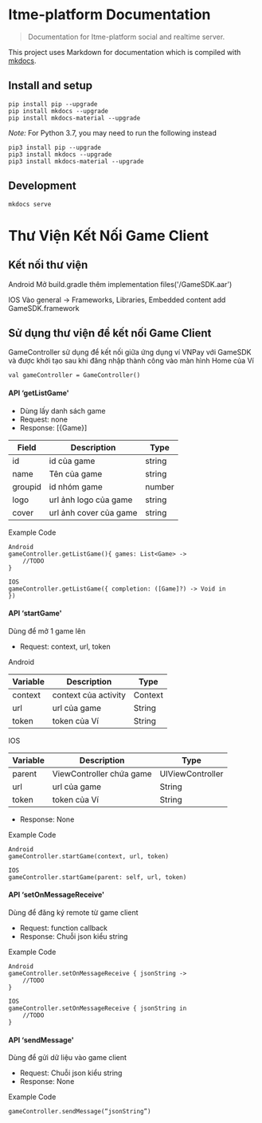 Itme-platform Documentation
====================

> Documentation for Itme-platform social and realtime server.

This project uses Markdown for documentation which is compiled with [mkdocs](http://www.mkdocs.org).

## Install and setup

```shell
pip install pip --upgrade
pip install mkdocs --upgrade
pip install mkdocs-material --upgrade
```

*Note:* For Python 3.7, you may need to run the following instead
```shell
pip3 install pip --upgrade
pip3 install mkdocs --upgrade
pip3 install mkdocs-material --upgrade
```

## Development

```
mkdocs serve
```
Thư Viện Kết Nối Game Client
====================
## Kết nối thư viện

Android 
Mở build.gradle thêm implementation files('<path>/GameSDK.aar')

IOS 
Vào general -> Frameworks, Libraries, Embedded content
add GameSDK.framework

## Sử dụng thư viện để kết nối Game Client

GameController sử dụng để kết nối giữa ứng dụng ví VNPay với GameSDK và được khởi tạo sau khi đăng nhập thành công vào màn hình Home của Ví

```
val gameController = GameController()
```

#### API ‘getListGame'
- Dùng lấy danh sách game
- Request: none
- Response:  [{Game}]


|Field|Description|Type
| ------ | ------ | ------ |
|id|id của game|string
|name|Tên của game|string
|groupid|id nhóm game|number
|logo|url ảnh logo của game|string
|cover|url ảnh cover của game|string

Example Code
```
Android 
gameController.getListGame(){ games: List<Game> ->
	//TODO
}
```
```
IOS
gameController.getListGame({ completion: ([Game]?) -> Void in 
})
```
#### API ‘startGame'
Dùng để mở 1 game lên

- Request: context, url, token

Android

|Variable|Description|Type
| ------ | ------ | ------ |
|context|context của activity|Context
|url|url của game|String
|token|token của Ví|String

IOS

|Variable|Description|Type
| ------ | ------ | ------ |
|parent|ViewController chứa game|UIViewController
|url|url của game|String
|token|token của Ví|String

- Response: None

Example Code
```
Android 
gameController.startGame(context, url, token)
```
```
IOS
gameController.startGame(parent: self, url, token)
```

#### API ‘setOnMessageReceive'

Dùng để đăng ký remote từ game client

- Request: function callback
- Response: Chuỗi json kiểu string

Example Code
```
Android 
gameController.setOnMessageReceive { jsonString ->
	//TODO
}
```
```
IOS
gameController.setOnMessageReceive { jsonString in
	//TODO
}
```

#### API ‘sendMessage'

Dùng để gửi dữ liệu vào game client

- Request: Chuỗi json kiểu string
- Response: None

Example Code
```
gameController.sendMessage(“jsonString”)
```


 

